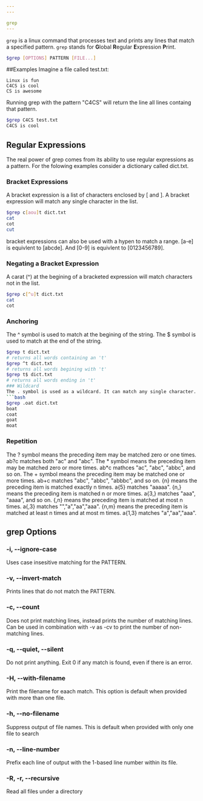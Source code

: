```yaml
---
---

grep
---
```

`grep`  is a linux command that processes text and prints any lines that match a specified pattern. `grep` stands for **G**lobal **R**egular **E**xpression **P**rint.

```bash
$grep [OPTIONS] PATTERN [FILE...]
```

<!--more-->
##Examples
Imagine a file called test.txt:
```
Linux is fun
C4CS is cool
CS is awesome
```
Running grep with the pattern "C4CS" will return the line all lines containg that pattern.
```bash
$grep C4CS test.txt
C4CS is cool
```

## Regular Expressions
The real power of grep comes from its ability to use regular expressions as a pattern. For the folowing examples consider a dictionary called dict.txt.
### Bracket Expressions
A bracket expression is a list of characters enclosed by [ and ]. A bracket expression will  match any single character in the list.
```bash
$grep c[aou]t dict.txt
cat
cot
cut
```
bracket expressions can also be used with a hypen to match a range. [a-e] is equivlent to [abcde]. And [0-9] is equivlent to [0123456789].
### Negating a Bracket Expression
A carat (^) at the begining of a bracketed expression will match characters not in the list.
```bash
$grep c[^u]t dict.txt
cat
cot
```
### Anchoring
The ^ symbol is used to match at the begining of the string. The $ symbol is used to match at the end of the string.
```bash
$grep t dict.txt
# returns all words containing an 't'
$grep ^t dict.txt
# returns all words begining with 't'
$grep t$ dict.txt
# returns all words ending in 't'
### Wildcard
The . symbol is used as a wildcard. It can match any single character.
```bash
$grep .oat dict.txt
boat
coat
goat
moat
```
### Repetition
The ?  symbol means the preceding item may be matched zero or one times. ab?c matches both "ac" and "abc".
The * symbol means the preceding item may be matched zero or more times. ab*c mathces "ac", "abc", "abbc", and so on.
The + symbol means the preceding item may be matched one or more times. ab+c matches "abc", "abbc", "abbbc", and so on.
{n} means the preceding item is matched exactly n times. a{5} matches "aaaaa".
{n,} means the preceding item is matched n or more times. a{3,} matches "aaa", "aaaa", and so on.
{,n} means the preceding item is matched at most n times. a{,3} matches "","a","aa","aaa".
{n,m} means the preceding item is matched at least n times and at most m times. a{1,3} matches "a","aa","aaa".

## grep Options

### -i, --ignore-case
Uses case insesitive matching for the PATTERN.
### -v, --invert-match
Prints lines that do not match the PATTERN.
### -c, --count
Does not print matching lines, instead prints the number of matching lines.
Can be used in combination with -v as -cv to print the number of non-matching lines.
### -q, --quiet, --silent
Do not print anything. Exit 0 if any match is found, even if there is an error.
### -H, --with-filename
Print the filename for eaach match. This option is default when provided with more than one file.
### -h, --no-filename
Suppress output of file names. This is default when provided with only one file to search
### -n, --line-number
Prefix each line of output with the 1-based line number within its file.
### -R, -r, --recursive
Read all files under a directory
